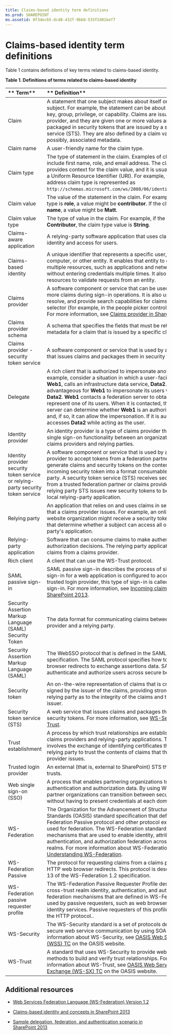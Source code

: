 ```yaml
---
title: Claims-based identity term definitions
ms.prod: SHAREPOINT
ms.assetid: 0f3decb5-dcd8-432f-9bb8-533f2d01bef7
---
```



# Claims-based identity term definitions

Table 1 contains definitions of key terms related to claims-based identity. 
  
    
    


**Table 1. Definitions of terms related to claims-based identity**


|** **Term****|** **Definition****|
|:-----|:-----|
|Claim |A statement that one subject makes about itself or another subject. For example, the statement can be about a name, identity, key, group, privilege, or capability. Claims are issued by a provider, and they are given one or more values and then packaged in security tokens that are issued by a security token service (STS). They are also defined by a claim value type and, possibly, associated metadata. |
|Claim name |A user-friendly name for the claim type. |
|Claim type |The type of statement in the claim. Examples of claim types include first name, role, and email address. The claim type provides context for the claim value, and it is usually expressed as a Uniform Resource Identifier (URI). For example, the email address claim type is represented as  `http://schemas.microsoft.com/ws/2008/06/identity/claims/email`. |
|Claim value |The value of the statement in the claim. For example, if the claim type is **role**, a value might be **contributor**. If the claim type is **first name**, a value might be **Matt**. |
|Claim value type |The type of value in the claim. For example, if the claim value is **Contributor**, the claim type value is **String**. |
|Claims-aware application |A relying-party software application that uses claims to manage identity and access for users. |
|Claims-based identity |A unique identifier that represents a specific user, application, computer, or other entity. It enables that entity to gain access to multiple resources, such as applications and network resources, without entering credentials multiple times. It also enables resources to validate requests from an entity. |
|Claims provider |A software component or service that can be used to issue one or more claims during sign-in operations. It is also used to display, resolve, and provide search capabilities for claims in a card selector (for example, in the people picker control in SharePoint). For more information, see  [Claims provider in SharePoint 2013](claims-provider-in-sharepoint-2013.md). |
|Claims provider schema |A schema that specifies the fields that must be returned as metadata for a claim that is issued by a specific claims provider. |
|Claims provider - security token service |A software component or service that is used by a claims provider that issues claims and packages them in security tokens. |
|Delegate |A rich client that is authorized to impersonate another client. For example, consider a situation in which a user-facing website, **Web1**, calls an infrastructure data service, **Data2**. It might be advantageous for **Web1** to impersonate its users when it accesses **Data2**. **Web1** contacts a federation server to obtain claims that represent one of its users. When it is contacted, the federation server can determine whether **Web1** is an authorized delegate and, if so, it can allow the impersonation. If it is authorized, **Web1** accesses **Data2** while acting as the user.|
|Identity provider |An identity provider is a type of claims provider that provides single sign-on functionality between an organization and other claims providers and relying parties. |
|Identity provider security token service or relying-party security token service |A software component or service that is used by an identity provider to accept tokens from a federation partner, and then generate claims and security tokens on the contents of the incoming security token into a format consumable by the relying party. A security token service (STS) receives security tokens from a trusted federation partner or claims provider STS. Then, the relying party STS issues new security tokens to be consumed by a local relying-party application. |
|Relying party |An application that relies on and uses claims in security tokens that a claims provider issues. For example, an online auction website organization might receive a security token with claims that determine whether a subject can access all or part of a relying party's application. |
|Relying-party application |Software that can consume claims to make authentication and authorization decisions. The relying party application receives the claims from a claims provider. |
|Rich client |A client that can use the WS-Trust protocol. |
|SAML passive sign-in |SAML passive sign-in describes the process of signing in. When a sign-in for a web application is configured to accept tokens from a trusted login provider, this type of sign-in is called SAML passive sign-in. For more information, see  [Incoming claims: Signing into SharePoint 2013](incoming-claims-signing-into-sharepoint-2013.md). |
|Security Assertion Markup Language (SAML) Security Token |The data format for communicating claims between a claims provider and a relying party. |
|Security Assertion Markup Language (SAML) |The WebSSO protocol that is defined in the SAML 2.0 Core specification. The SAML protocol specifies how to use HTTP web browser redirects to exchange assertions data. SAML is used to authenticate and authorize users across secure boundaries. |
|Security token |An on-the-wire representation of claims that is cryptographically signed by the issuer of the claims, providing strong proof to any relying party as to the integrity of the claims and the identity of the issuer. |
|Security token service (STS) |A web service that issues claims and packages them in encrypted security tokens. For more information, see  [WS-Security](http://www.oasis-open.org/committees/tc_home.php?wg_abbrev=wss) and [WS-Trust](http://www.oasis-open.org/committees/tc_home.php?wg_abbrev=ws-sx). |
|Trust establishment |A process by which trust relationships are established between claims providers and relying-party applications. This process involves the exchange of identifying certificates that enable the relying party to trust the contents of claims that the claims provider issues. |
|Trusted login provider |An external (that is, external to SharePoint) STS that SharePoint trusts. |
|Web single sign-on (SSO) |A process that enables partnering organizations to exchange user authentication and authorization data. By using Web SSO, users in partner organizations can transition between secure web domains without having to present credentials at each domain boundary. |
|WS-Federation |The Organization for the Advancement of Structured Information Standards (OASIS) standard specification that defines the WS-Federation Passive protocol and other protocol extensions that are used for federation. The WS-Federation standard defines mechanisms that are used to enable identity, attribute, authentication, and authorization federation across different trust realms. For more information about WS-Federation, see  [Understanding WS-Federation](http://msdn.microsoft.com/en-us/library/bb498017.aspx). |
|WS-Federation Passive |The protocol for requesting claims from a claims provider by using HTTP web browser redirects. This protocol is described in section 13 of the WS-Federation 1.2 specification. |
|WS-Federation passive requester profile |The WS-Federation Passive Requester Profile describes how the cross-trust realm identity, authentication, and authorization federation mechanisms that are defined in WS-Federation can be used by passive requesters, such as web browsers, to provide identity services. Passive requesters of this profile are limited to the HTTP protocol.. |
|WS-Security |The WS-Security standard is a set of protocols designed to help secure web service communication by using SOAP. For more information about WS-Security, see  [OASIS Web Services Security (WSS) TC](http://www.oasis-open.org/committees/tc_home.php?wg_abbrev=wss) on the OASIS website.|
|WS-Trust |A standard that uses WS-Security to provide web services with methods to build and verify trust relationships. For more information about WS-Trust, see  [OASIS Web Services Secure Exchange (WS-SX) TC](http://www.oasis-open.org/committees/tc_home.php?wg_abbrev=ws-sx) on the OASIS website.|
   

## Additional resources
<a name="bk_addresources"> </a>


-  [Web Services Federation Language (WS-Federation) Version 1.2](http://docs.oasis-open.org/wsfed/federation/v1.2/os/ws-federation-1.2-spec-os.mdl#_Toc223175002)
    
  
-  [Claims-based identity and concepts in SharePoint 2013](claims-based-identity-and-concepts-in-sharepoint-2013.md)
    
  
-  [Sample delegation, federation, and authentication scenario in SharePoint 2013](sample-delegation-federation-and-authentication-scenario-in-sharepoint-2013.md)
    
  


